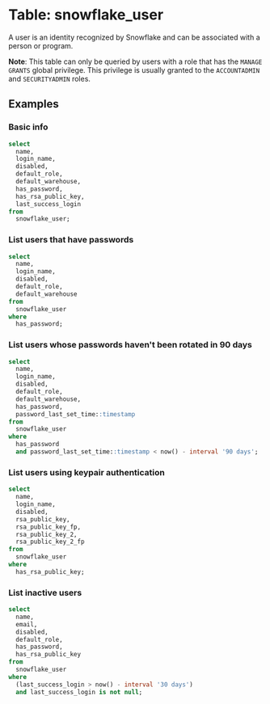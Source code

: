 # Table: snowflake_user

A user is an identity recognized by Snowflake and can be associated with a person or program.

**Note**: This table can only be queried by users with a role that has the `MANAGE GRANTS` global privilege. This privilege is usually granted to the `ACCOUNTADMIN` and `SECURITYADMIN` roles.

## Examples

### Basic info

```sql
select
  name,
  login_name,
  disabled,
  default_role,
  default_warehouse,
  has_password,
  has_rsa_public_key,
  last_success_login
from
  snowflake_user;
```

### List users that have passwords

```sql
select
  name,
  login_name,
  disabled,
  default_role,
  default_warehouse
from
  snowflake_user
where
  has_password;
```

### List users whose passwords haven't been rotated in 90 days

```sql
select
  name,
  login_name,
  disabled,
  default_role,
  default_warehouse,
  has_password,
  password_last_set_time::timestamp
from
  snowflake_user
where
  has_password
  and password_last_set_time::timestamp < now() - interval '90 days';
```

### List users using keypair authentication

```sql
select
  name,
  login_name,
  disabled,
  rsa_public_key,
  rsa_public_key_fp,
  rsa_public_key_2,
  rsa_public_key_2_fp
from
  snowflake_user
where
  has_rsa_public_key;
```

### List inactive users

```sql
select
  name,
  email,
  disabled,
  default_role,
  has_password,
  has_rsa_public_key
from
  snowflake_user
where
  (last_success_login > now() - interval '30 days')
  and last_success_login is not null;
```
